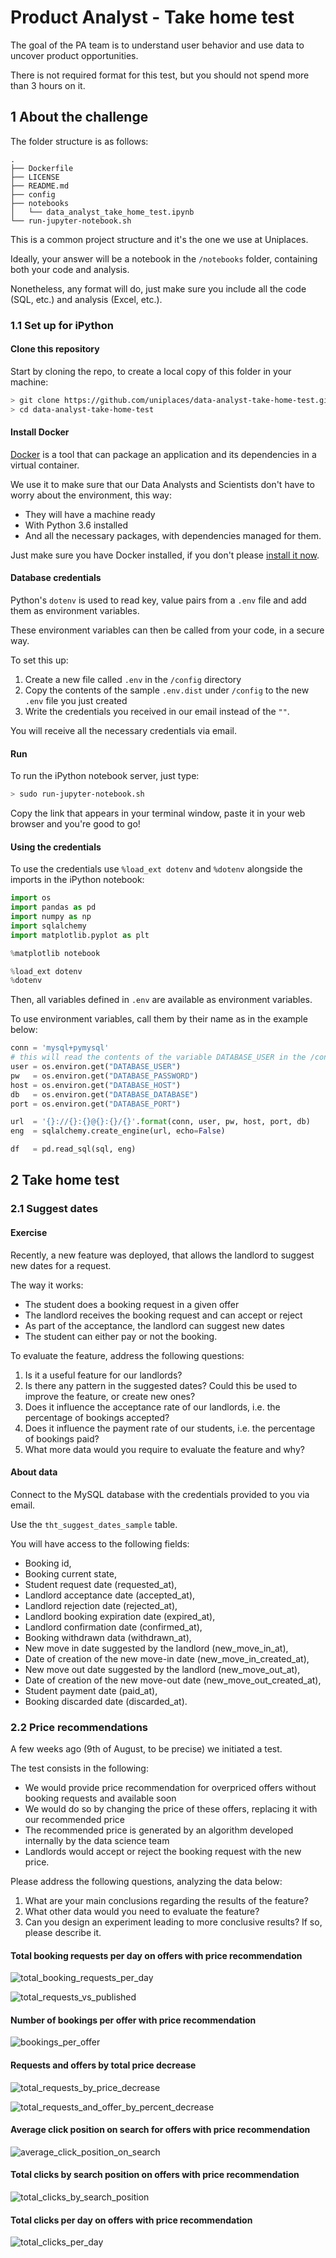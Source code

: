# Product Analyst - Take home test

The goal of the PA team is to understand user behavior and use data to uncover product opportunities.

There is not required format for this test, but you should not spend more than 3 hours on it.

## 1 About the challenge

The folder structure is as follows:

```
.
├── Dockerfile
├── LICENSE
├── README.md
├── config
├── notebooks
│   └── data_analyst_take_home_test.ipynb
└── run-jupyter-notebook.sh
```

This is a common project structure and it's the one we use at Uniplaces.

Ideally, your answer will be a notebook in the `/notebooks` folder, containing both your code and analysis.

Nonetheless, any format will do, just make sure you include all the code (SQL, etc.) and analysis (Excel, etc.).

### 1.1 Set up for iPython

#### Clone this repository

Start by cloning the repo, to create a local copy of this folder in your machine:

```bash
> git clone https://github.com/uniplaces/data-analyst-take-home-test.git
> cd data-analyst-take-home-test
```

#### Install Docker

[Docker](https://en.wikipedia.org/wiki/Docker_%28software%29) is a tool that can package an application and its dependencies in a virtual container.

We use it to make sure that our Data Analysts and Scientists don't have to worry about the environment, this way:

* They will have a machine ready
* With Python 3.6 installed
* And all the necessary packages, with dependencies managed for them.

Just make sure you have Docker installed, if you don't please [install it now](https://docs.docker.com/engine/installation/).

#### Database credentials

Python's `dotenv` is used to read key, value pairs from a `.env` file and add them as environment variables.

These environment variables can then be called from your code, in a secure way.

To set this up:

1. Create a new file called `.env` in the `/config` directory
2. Copy the contents of the sample `.env.dist` under `/config` to the new `.env` file you just created
3. Write the credentials you received in our email instead of the `""`.

You will receive all the necessary credentials via email.

#### Run

To run the iPython notebook server, just type:

```bash
> sudo run-jupyter-notebook.sh
```

Copy the link that appears in your terminal window, paste it in your web browser and you're good to go!

#### Using the credentials

To use the credentials use `%load_ext dotenv` and `%dotenv` alongside the imports in the iPython notebook:

```python
import os
import pandas as pd
import numpy as np
import sqlalchemy
import matplotlib.pyplot as plt

%matplotlib notebook

%load_ext dotenv
%dotenv
```

Then, all variables defined in `.env` are available as environment variables.

To use environment variables, call them by their name as in the example below:

```python
conn = 'mysql+pymysql'
# this will read the contents of the variable DATABASE_USER in the /config/.env file
user = os.environ.get("DATABASE_USER")
pw   = os.environ.get("DATABASE_PASSWORD")
host = os.environ.get("DATABASE_HOST")
db   = os.environ.get("DATABASE_DATABASE")
port = os.environ.get("DATABASE_PORT")

url  = '{}://{}:{}@{}:{}/{}'.format(conn, user, pw, host, port, db)
eng  = sqlalchemy.create_engine(url, echo=False)

df   = pd.read_sql(sql, eng)
```

## 2 Take home test

### 2.1 Suggest dates

#### Exercise

Recently, a new feature was deployed, that allows the landlord to suggest new dates for a request.

The way it works:

* The student does a booking request in a given offer
* The landlord receives the booking request and can accept or reject
* As part of the acceptance, the landlord can suggest new dates
* The student can either pay or not the booking.

To evaluate the feature, address the following questions:

1. Is it a useful feature for our landlords?
2. Is there any pattern in the suggested dates? Could this be used to improve the feature, or create new ones?
3. Does it influence the acceptance rate of our landlords, i.e. the percentage of bookings accepted?
4. Does it influence the payment rate of our students, i.e. the percentage of bookings paid?
5. What more data would you require to evaluate the feature and why?

#### About data

Connect to the MySQL database with the credentials provided to you via email.

Use the `tht_suggest_dates_sample` table.

You will have access to the following fields:

* Booking id,
* Booking current state,
* Student request date (requested_at),
* Landlord acceptance date (accepted_at),
* Landlord rejection date (rejected_at),
* Landlord booking expiration date (expired_at),
* Landlord confirmation date (confirmed_at),
* Booking withdrawn data (withdrawn_at),
* New move in date suggested by the landlord (new_move_in_at),
* Date of creation of the new move-in date (new_move_in_created_at),
* New move out date suggested by the landlord (new_move_out_at),
* Date of creation of the new move-out date (new_move_out_created_at),
* Student payment date (paid_at),
* Booking discarded date (discarded_at).

### 2.2 Price recommendations

A few weeks ago (9th of August, to be precise) we initiated a test.

The test consists in the following:

* We would provide price recommendation for overpriced offers without booking requests and available soon
* We would do so by changing the price of these offers, replacing it with our recommended price
* The recommended price is generated by an algorithm developed internally by the data science team
* Landlords would accept or reject the booking request with the new price.

Please address the following questions, analyzing the data below:

1. What are your main conclusions regarding the results of the feature?
2. What other data would you need to evaluate the feature?
3. Can you design an experiment leading to more conclusive results? If so, please describe it.

#### Total booking requests per day on offers with price recommendation

![total_booking_requests_per_day](assets/total_booking_requests_per_day.png)

![total_requests_vs_published](assets/total_booking_requests_vs_published.png)

#### Number of bookings per offer with price recommendation

![bookings_per_offer](assets/total_bookings_per_offer.png)

#### Requests and offers by total price decrease

![total_requests_by_price_decrease](assets/total_requests_and_offer_by_decrease.png)

![total_requests_and_offer_by_percent_decrease](assets/total_requests_and_offers_by_percent_decrease.png)

#### Average click position on search for offers with price recommendation

![average_click_position_on_search](assets/average_click_position.png)

#### Total clicks by search position on offers with price recommendation

![total_clicks_by_search_position](assets/total_clicks_by_search_position.png)

#### Total clicks per day on offers with price recommendation

![total_clicks_per_day](assets/total_clicks_per_day.png)
